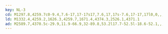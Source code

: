 ```yaml
---
key: NL-3
cd: M1297.8,4259.7c0-9.4,7.6-17,17-17s17,7.6,17,17s-7.6,17-17,17l0,0,,,,C1305.4,4276.7,1297.8,4269.1,1297.8,4259.7z
ld: M1332.4,4259.2,1626.3,4259.7,1671.4,4374.3,2526.1,4371.1
ad: M2589.7,4370.5c-29.9,11.9-66.9,32-89.8,53.2l17.7-52.5l-18.6-52.1,,,,,C2522.3,4339.8,2559.7,4359.2,2589.7,4370.5z
---
```


